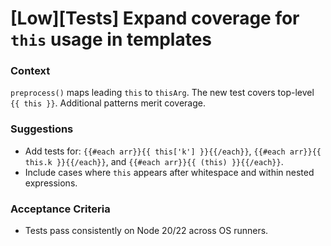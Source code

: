 # [Low][Tests] Expand coverage for `this` usage in templates

### Context

`preprocess()` maps leading `this` to `thisArg`. The new test covers top-level `{{ this }}`. Additional patterns merit coverage.

### Suggestions

- Add tests for: `{{#each arr}}{{ this['k'] }}{{/each}}`, `{{#each arr}}{{ this.k }}{{/each}}`, and `{{#each arr}}{{ (this) }}{{/each}}`.
- Include cases where `this` appears after whitespace and within nested expressions.

### Acceptance Criteria

- Tests pass consistently on Node 20/22 across OS runners.
